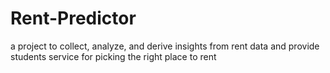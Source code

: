 # Rent-Predictor
a project to collect, analyze, and derive insights from rent data and provide students service for picking the right place to rent
